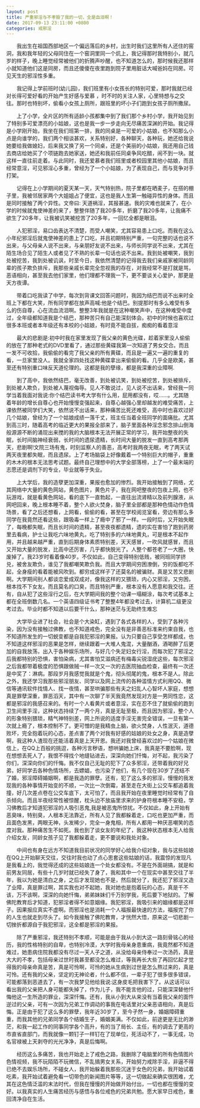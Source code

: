 ```yaml
---
layout: post
title: 严重邪淫与不孝毁了我的一切，全是血泪啊！
date: 2017-09-13 23:11:00 +0800
categories: 戒邪淫
---
```


　　我出生在祖国西部地区一个偏远落后的乡村，出生时我们这里所有人还住的窑洞，我和我年轻的父母同住在一个窑洞里同一个炕上，我记得那时我特别小，就几岁的样子，晚上睡觉经常被他们的折腾声吵醒，也不知道怎么的，那时候我还那样小就知道他们这是同房，而且还傻傻在夜里跑到院子里用脏话大喊爸妈在同房。可见天生的邪淫性多重。
　　我记得上学前班时(幼儿园)，我们班里有小女孩长的特别可爱，那时我就已经对长得可爱好看的开始产生好感与爱慕 ，时不时的关注人家，心里特想与之交往。那时也特别坏，偷看小女孩上厕所，跟班里的坏小子们跑到女孩子厕所撒尿。
　　上了小学，全片区的所有适龄小孩都集中到了我们那个乡村小学，我开始见到了特别多可爱漂亮的小姑娘，这也是我一步一步走向无尽痛苦深渊的开始。我记得是小学刚开始，我坐在我们班第一排，我的同桌是一可爱的小姑娘，也不知那么小点是向谁学的，我们两个相谈甚欢，关系特别好，各种聊天，各种玩，她还给我说她要给我做媳妇，后来我又换了另一个同桌，还是个美丽的小姑娘，我还用自己钱去商店给她买了个项链跑去她家送，她还和我前任同桌争风吃醋，闹不到一块。就这样一直往前走着。与此同时，我还爱慕者我们班里或者校园里其他小姑娘，而且经常意淫，可见邪淫心多重，曾经为了一个小姑娘，为了表现自己，而与竞争对手打架。
　　记得在上小学期间的夏天某一天，天气特别热，院子里都在晒麦子，在搭的棚子里，我被邻居家两个大姐姐占了便宜，这也是我人生第一触碰异性的身体。而且是同时接触了两个异性。文帝曰: 天道祸淫，其报甚速。我的灾难也就来了，在小学的时候就鬼使神差的来了，整整伴随了我20多年，折磨了我20多年，让我痛不欲生了20多年，让我被讥笑被挖苦了20多年，一回忆全都是眼泪。
　　人犯邪淫，易口齿表达不清楚，而受人嘲笑，尤其容易患上口吃。而我在这么小年纪邪淫后就鬼使神差的患上了口吃，并且初期特别严重，一句完整的话也说不出来，与父母亲人说不出来，与亲朋好友说不出来，与师长同学说不出来，尤其在陌生场合见了陌生人或者见了不熟的长辈一句话也说不出来。我到处被嘲笑，我到处被挖苦，我到处被讥讽，时至今日，我依然清楚的记得我去我们亲戚家被同龄同辈的孩子欺负排斥，我那些亲戚长辈完全忽视我的存在，对我经常不是打就是骂，恶语相向，甚至我去他们家里，他们理都不理我一下，更不要谈关心爱护，那更是天方夜谭。
　　带着口吃我读了中学，每次到背课文回答问题时，我因为结巴而说不出来时全班上下都在大笑，所有同学都在放声高喊:他是个结巴。别提那时有多么难受有多么的伤自尊，心在流血流泪啊。整整3年我就是在这种嘲笑声中，在这种难受中度过，全年级都知道我是个结巴，那种苦只有自己能深刻体会。初中的时候也喜欢过很多本班或者本年级还有本校的小姑娘，有时竟不能自拔，痴痴的看着意淫
　　最大的悲剧是:初中时我在家里发现了我父亲的黄色光碟，趁着家里没人偷偷的放在了那种老式的DVD里看了，通过那些黄碟我第一次知道了男女交合。而且一发不可收拾，我偷偷的看完了我父亲的所有黄碟，而且是一遍又一遍的重复的看，一旦家里没人。我就全家四处找这种黄碟拿出来偷偷的看。几乎全是欧美，甚至还有特别重口味反天道伦理的。这都是我的孽缘，都是我深重的业障啊.
　　到了高中，我依然结巴，毫无改善，到处被讥笑，到处被挖苦，到处被排斥，到处被人欺负，到处被人蔑视侮辱。见人不敢说过，见人说不出话来，曾经我一同学当着我面对我说:你个结巴读书考大学有什么用，屁用都没有，哎……。尤其随着年龄的增长自尊心也开始慢慢变强起来，自尊心越强心里却越发的难受痛苦，上课依然被同学们大笑，依然说不出话来，那种痛苦比死还难受，高中时也喜欢过好几个姑娘，曾经为了一个姑娘成绩一落千丈，班主任当着全班同学的面痛批。尤其到高三时，随着高考的临近更大的果报全部来了，脑子里面各种淫念邪念排山倒海般源源不断的涌现出来搅的我的大脑根本无法开展正常的学习，我开始整夜的失眠，长时间脑神经衰弱，长时间的遗尿遗精，长时间大量的脱发一直到高考那两天，悲剧啊!文院三场有鬼，时刻监察人的善恶，高考时我两夜无眠，考了两天试两天夜里都失眠，而且遗尿。上了考场脑袋上好像戴着一个特别巨大的帽子，重重的木木的根本无法思考试题。最终自己理想中的大学全部落榜，上了一个最末端的志愿还是调剂下的专业，毕业就等于失业。
　　上大学后，我的造孽更加深重，果报也愈加的惨烈。我开始接触到了网络，尤其网络中大量的黄色网站，黄色图片，黄色片子，我在网吧整夜的包夜上网，也不玩游戏，就是看黄色网站，看的底下一直勃起，一直往出流肾精以及前列腺液，从网吧回来，晚上根本睡不着，整个人欲火焚身，脑子里全部都是那种色情动作色情场景，看了之后还想看，上网看，偷偷的看，甚至在学校阅览室看，旁边有那么多同学在我竟然还看这些，跟吸毒一样上了瘾中了邪了一样。一段时后，又开始失眠了，每晚都失眠，而且长时间的遗精，甚至夜夜都遗精，遗的实在害怕了跑到药房里去看病，护士让我吃六味地黄丸，吃了特别多的六味地黄丸，可是根本不起作用，并且越来越严重，直到后期身体素质特别差，天天感冒，一吹风就感冒，而且又开始大量的脱发，比高中还厉害，几乎都快脱光了。人整个都苍老了一大圈，快废掉了。我23岁时看着像40岁。不仅如此，自己变得特别低贱，被同班同学挤兑，被舍友欺负，谁见了我都嘲笑欺负我。而且大学期间穷困潦倒，穷的饭都吃不起，全身瘦的看着能被风吹到。都穷成这样子了还莫名的被骗财。真是又苦又悲剧啊。大学期间别人都谈恋爱成双成对，像我这样的又猥琐，内心又邪淫，又穷困，根本找不下女友。而且莫名的口臭，而且特别严重，根本没有人愿意和我交往。还有，自从犯了这些淫行之后，在大学期间我的整个功课一塌糊涂，每次考试基本上都在全班倒数几名。一个英语四级证书考了整整4年都没考过去，计算机二级更没考过去。毕业时都不知道以后要干什么，那种迷茫与无助终生难忘
　　大学毕业进了社会，社会是个大染缸，遇到了各式各样的人，受到了各种污染，因为没有接触过佛教，也不知道戒色，完全没有是非善恶标准来约束自我，也不知道所发生的一切蜕变都是自我犯邪淫的果报。认为只要自己享受怎样都成，也不知道这样邪淫的恶果是怎样，继续跟着一大堆人鬼混，大量酗酒，酒喝醉了后更加的自我放荡，出入于各种娱乐场所，与好几个失足妇女行淫，而每次犯了邪淫之后我都特别的恐惧，害怕染病，尤其害怕艾滋病还有梅毒尖锐湿疣这些，每次邪淫之后我都带着极度的恐惧跟做贼一样一次又一次的去医院抽血检查，最终有一次还是中奖了：淋病。那段岁月我感觉我就是个鬼，彻头彻尾的鬼，根本不是人。除此之外，我还学习我那些邪淫朋友、同学以及网上流传的各种滥情方式利用QQ、微信等通讯软件找情人、找一夜情，甚至哄骗那些有夫之妇乱人心智坏人家庭，想想真是罪孽深重，罪恶滔天，其中有一次聊了半天我竟然发现对方是一男同性恋，这都是邪淫的我感召来的。有时一个人看黄片或者意淫，实在忍不住了就偷偷的跑到卫生间里手淫，这种状态持续了一两个月，真是无耻至极，而且因为邪淫，整个人的形象特别猥琐，精气神特别差，网上所说的适度手淫无害完全错误，一旦有第一次就上瘾了，根本控制不了。更可憎的是我精虫上脑，欲火焚身，人性泯灭，道德败坏，完全抱着玩的心态，差点害了两个对我有好感的姑娘的处女之身，真是造孽啊，我这种人渣现在还能活着真是上天开恩。我还对我曾经喜欢过的一个姑娘在微信上，在QQ上百般的挑逗，各种污言秽语，想哄骗她上床，我真是不要脸啊，现在想想丢死人了，我恨不得找个地缝钻进去，深深向她们忏悔，对不起，我污染了你们，深深向你们的忏悔。我不仅自己无耻的犯下了众多邪淫，还带着我的好兄弟，好同学去各种色情场所，去嫖娼，也污染了他们，有几个现在30岁了还结不了婚，邪淫障碍婚姻啊，都是我造的罪孽。还有，犯了这么多的邪淫，慢慢的我发现我的各种事情开始变的不顺，一次比一次倒霉，甚至走在大街上公交车都追着我撞，好几次差点卷在公交车底下，太可怕了，而且我开始在夜里睡觉时经常有了自杀倾向。而且半夜经常性被惊醒，枕头边不放庙里求来的护身符根本睡不安稳，学习佛教后才知道犯邪淫的人吸引恶鬼,我是被恶鬼所惊扰。不仅如此，身上开始有恶臭味，特别臭，人根本无法靠近，所有人见了我都躲着走，口吃也更加严重，而且面色发黑，两眼无神，头发稀少，完全一身鬼相，所有人都用一种厌恶嘲笑的态度对我。那种痛苦生不如死。我也到了谈女友的年纪了，我这种状态根本无人给我介绍女友，同龄女孩子见了我都躲着走，更不要说和我处对象。
　　中间也有身在远方不知道我目前状况的同学好心给我介绍对象，我与这些姑娘在QQ上开始聊天交往，交往时我也动了点心思套这些姑娘的话，我震惊的发现凡是我看上的，我觉得还成的这些姑娘连一个处女都没有。不是在外面胡搞，就是和前男友同居，有些十几岁时就已经失了身了，我和其中一个在现实中甚至交往了半年，我以为她是清白之身，之后才发现她也不是，然后就分了，我还犯了邪淫又造了业障，真是罪过啊，其实我也对不起她，我对她也是抱着玩的心态，真是千不该，万不该啊，深深的向她忏悔，弟弟妹妹们千万别学我，死后要下地狱的。了解佛陀教育后才知道，犯邪淫者得不如意姻缘。我犯邪淫，我吸引来的姻缘都是这样子。因果报应真实不虚啊。而邪淫也是消耗一个人福报最快速的方法，福报完了你的人生也就走到尽头了。如今我接触了佛陀教育，才恍然大悟，原来这一切悲剧一切挫折都源自于我犯邪淫，这全都是邪淫的果报。
　　除了严重邪淫，我还特别不孝顺，可能是由于我从小到大这一路刻骨铭心的经历，我的性格特别的自卑，也特别冷漠，大学时我母亲身患重病，我竟然都不知道难过，她患病住院我都没有尽过一天人子之道，从没给母亲侍奉过一次汤药，真是大大的不孝，包括母亲过世时我甚至都没怎么难过，等我再长大些了再回忆起才觉得我的母亲命真是苦，真是可怜啊，可怜的她从生病到过世是怎么熬过来的，真是可怜。还有我的父亲，坚定的无神论者，什么都不信，一辈子犯了很多很多错误，可能都落到恶道去了，有一次我梦见他给我说:这身皮毛把我害下了。从这话可以看出我的父亲把人身可能都失掉了，作为儿子，我不能言他的过，只能深深替他忏悔他这一生所造的罪业，深深忏悔。还有，我从小到大从来没有当着我父亲的面忤逆过的父亲，可有一次因为兄弟工作调动的事我在电话里对父亲恶语相向，真是后悔。正是由于犯了这么多的罪孽，我年近30岁了，至今孑然一身，婚姻障碍重重，而我其他的兄弟同学各个结婚生子，婚姻美满。不仅如此，前途更是无比的渺茫，和我一起工作的同事同学各个高升，有的当了局长、主任，有的调去了更高的市直省直部门，而我就像一颗钉子一样钉在了现单位，死活动不了，一事无成，功名官禄被上天剥夺的光光净净，真是后悔啊。
　　经历这么多痛苦，我也开始走上了戒色之路，我删除了电脑里的所有色情图片色情视频，我不玩陌陌不玩微信，不乱搞男女关系，开始努力戒除手淫，非逼不得已绝不去娱乐场所，不碰女人，我开始躲着我那些沉迷于女色的兄弟，我开始试着吃素，我开始试着避免看一切带色的新闻图片等等，这一切做起来确实很困难，尤其在这色情泛滥的末法时代，但我在慢慢的开始做开始付出，一切也都在慢慢的变好。以我真实的人生痛苦经历与感悟与各位戒色的兄弟共勉。愿大家早日戒色，重回清净自在生活。